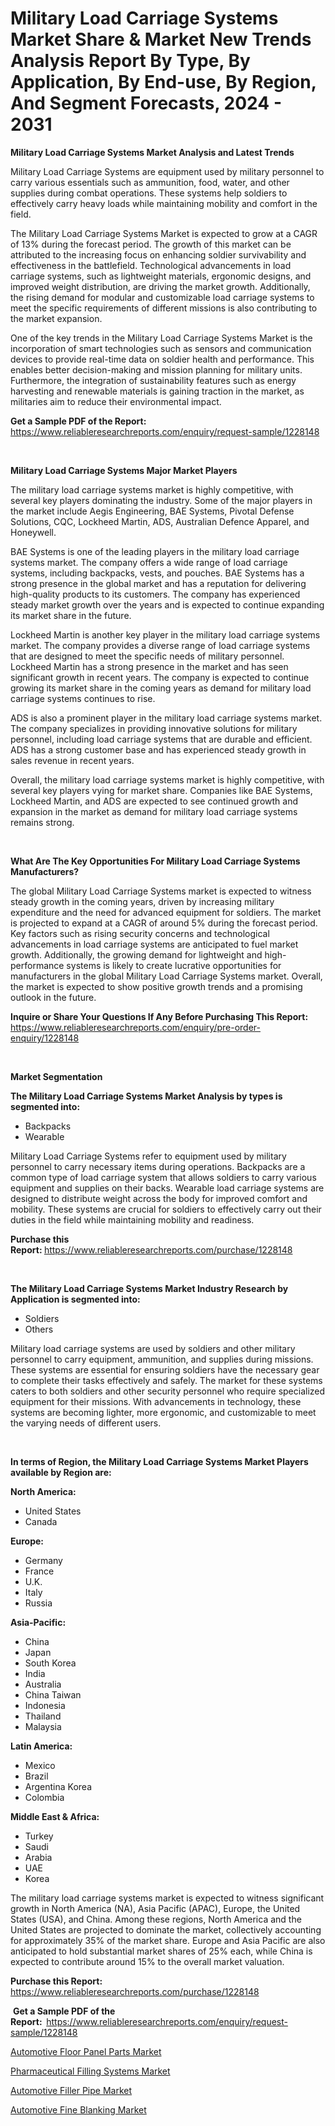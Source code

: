 <p><h1>Military Load Carriage Systems Market Share & Market New Trends Analysis Report By Type, By Application, By End-use, By Region, And Segment Forecasts, 2024 - 2031</h1></p><p><strong>Military Load Carriage Systems Market Analysis and Latest Trends</strong></p>
<p><p>Military Load Carriage Systems are equipment used by military personnel to carry various essentials such as ammunition, food, water, and other supplies during combat operations. These systems help soldiers to effectively carry heavy loads while maintaining mobility and comfort in the field.</p><p>The Military Load Carriage Systems Market is expected to grow at a CAGR of 13% during the forecast period. The growth of this market can be attributed to the increasing focus on enhancing soldier survivability and effectiveness in the battlefield. Technological advancements in load carriage systems, such as lightweight materials, ergonomic designs, and improved weight distribution, are driving the market growth. Additionally, the rising demand for modular and customizable load carriage systems to meet the specific requirements of different missions is also contributing to the market expansion.</p><p>One of the key trends in the Military Load Carriage Systems Market is the incorporation of smart technologies such as sensors and communication devices to provide real-time data on soldier health and performance. This enables better decision-making and mission planning for military units. Furthermore, the integration of sustainability features such as energy harvesting and renewable materials is gaining traction in the market, as militaries aim to reduce their environmental impact.</p></p>
<p><strong>Get a Sample PDF of the Report:&nbsp;</strong> <a href="https://www.reliableresearchreports.com/enquiry/request-sample/1228148">https://www.reliableresearchreports.com/enquiry/request-sample/1228148</a></p>
<p>&nbsp;</p>
<p><strong>Military Load Carriage Systems Major Market Players</strong></p>
<p><p>The military load carriage systems market is highly competitive, with several key players dominating the industry. Some of the major players in the market include Aegis Engineering, BAE Systems, Pivotal Defense Solutions, CQC, Lockheed Martin, ADS, Australian Defence Apparel, and Honeywell.</p><p>BAE Systems is one of the leading players in the military load carriage systems market. The company offers a wide range of load carriage systems, including backpacks, vests, and pouches. BAE Systems has a strong presence in the global market and has a reputation for delivering high-quality products to its customers. The company has experienced steady market growth over the years and is expected to continue expanding its market share in the future.</p><p>Lockheed Martin is another key player in the military load carriage systems market. The company provides a diverse range of load carriage systems that are designed to meet the specific needs of military personnel. Lockheed Martin has a strong presence in the market and has seen significant growth in recent years. The company is expected to continue growing its market share in the coming years as demand for military load carriage systems continues to rise.</p><p>ADS is also a prominent player in the military load carriage systems market. The company specializes in providing innovative solutions for military personnel, including load carriage systems that are durable and efficient. ADS has a strong customer base and has experienced steady growth in sales revenue in recent years.</p><p>Overall, the military load carriage systems market is highly competitive, with several key players vying for market share. Companies like BAE Systems, Lockheed Martin, and ADS are expected to see continued growth and expansion in the market as demand for military load carriage systems remains strong.</p></p>
<p>&nbsp;</p>
<p><strong>What Are The Key Opportunities For Military Load Carriage Systems Manufacturers?</strong></p>
<p><p>The global Military Load Carriage Systems market is expected to witness steady growth in the coming years, driven by increasing military expenditure and the need for advanced equipment for soldiers. The market is projected to expand at a CAGR of around 5% during the forecast period. Key factors such as rising security concerns and technological advancements in load carriage systems are anticipated to fuel market growth. Additionally, the growing demand for lightweight and high-performance systems is likely to create lucrative opportunities for manufacturers in the global Military Load Carriage Systems market. Overall, the market is expected to show positive growth trends and a promising outlook in the future.</p></p>
<p><strong>Inquire or Share Your Questions If Any Before Purchasing This Report:</strong> <a href="https://www.reliableresearchreports.com/enquiry/pre-order-enquiry/1228148">https://www.reliableresearchreports.com/enquiry/pre-order-enquiry/1228148</a></p>
<p>&nbsp;</p>
<p><strong>Market Segmentation</strong></p>
<p><strong>The Military Load Carriage Systems Market Analysis by types is segmented into:</strong></p>
<p><ul><li>Backpacks</li><li>Wearable</li></ul></p>
<p><p>Military Load Carriage Systems refer to equipment used by military personnel to carry necessary items during operations. Backpacks are a common type of load carriage system that allows soldiers to carry various equipment and supplies on their backs. Wearable load carriage systems are designed to distribute weight across the body for improved comfort and mobility. These systems are crucial for soldiers to effectively carry out their duties in the field while maintaining mobility and readiness.</p></p>
<p><strong>Purchase this Report:&nbsp;</strong><a href="https://www.reliableresearchreports.com/purchase/1228148">https://www.reliableresearchreports.com/purchase/1228148</a></p>
<p>&nbsp;</p>
<p><strong>The Military Load Carriage Systems Market Industry Research by Application is segmented into:</strong></p>
<p><ul><li>Soldiers</li><li>Others</li></ul></p>
<p><p>Military load carriage systems are used by soldiers and other military personnel to carry equipment, ammunition, and supplies during missions. These systems are essential for ensuring soldiers have the necessary gear to complete their tasks effectively and safely. The market for these systems caters to both soldiers and other security personnel who require specialized equipment for their missions. With advancements in technology, these systems are becoming lighter, more ergonomic, and customizable to meet the varying needs of different users.</p></p>
<p>&nbsp;</p>
<p><strong>In terms of Region, the Military Load Carriage Systems Market Players available by Region are:</strong></p>
<p>
    <p> <strong> North America: </strong>
        <ul>
            <li>United States</li>
            <li>Canada</li>
        </ul>
        </p> 
    <p> <strong> Europe: </strong>
        <ul>
            <li>Germany</li>
            <li>France</li>
            <li>U.K.</li>
            <li>Italy</li>
            <li>Russia</li>
        </ul>
        </p> 
    <p> <strong> Asia-Pacific: </strong>
        <ul>
            <li>China</li>
            <li>Japan</li>
            <li>South Korea</li>
            <li>India</li>
            <li>Australia</li>
            <li>China Taiwan</li>
            <li>Indonesia</li>
            <li>Thailand</li>
            <li>Malaysia</li>
        </ul>
        </p> 
    <p> <strong> Latin America: </strong>
        <ul>
            <li>Mexico</li>
            <li>Brazil</li>
            <li>Argentina Korea</li>
            <li>Colombia</li>
        </ul>
        </p> 
    <p> <strong> Middle East & Africa: </strong>
        <ul>
            <li>Turkey</li>
            <li>Saudi</li>
            <li>Arabia</li>
            <li>UAE</li>
            <li>Korea</li>
        </ul>
    </p>
    </p>
<p><p>The military load carriage systems market is expected to witness significant growth in North America (NA), Asia Pacific (APAC), Europe, the United States (USA), and China. Among these regions, North America and the United States are projected to dominate the market, collectively accounting for approximately 35% of the market share. Europe and Asia Pacific are also anticipated to hold substantial market shares of 25% each, while China is expected to contribute around 15% to the overall market valuation.</p></p>
<p><strong>Purchase this Report: </strong><a href="https://www.reliableresearchreports.com/purchase/1228148">https://www.reliableresearchreports.com/purchase/1228148</a></p>
<p>&nbsp;<strong>Get a Sample PDF of the Report:&nbsp;&nbsp;</strong><a href="https://www.reliableresearchreports.com/enquiry/request-sample/1228148">https://www.reliableresearchreports.com/enquiry/request-sample/1228148</a></p>
<p><strong></strong></p>
<p><p><a href="https://view.publitas.com/reportprime-1/automotive-floor-panel-parts-market-provides-detailed-segmentation-of-this-market-based-on-type-application-and-region-and-forecast-for-the-period-from-2023-2030/">Automotive Floor Panel Parts Market</a></p><p><a href="https://natural-crush-b99.notion.site/Global-Pharmaceutical-Filling-Systems-Market-by-Types-Applications-and-Major-Players-with-Regiona-e3434e8acc554b51a3aaab59498d8002">Pharmaceutical Filling Systems Market</a></p><p><a href="https://view.publitas.com/reportprime-1/decoding-the-automotive-filler-pipe-market-a-deep-dive-into-the-latest-market-trends-market-segmentation-and-competitive-analysis/">Automotive Filler Pipe Market</a></p><p><a href="https://view.publitas.com/reportprime-1/automotive-fine-blanking-market-size-furnishes-valuable-information-encompassing-market-share-market-trends-and-projections-spanning-from-2023-to-2030/">Automotive Fine Blanking Market</a></p></p>